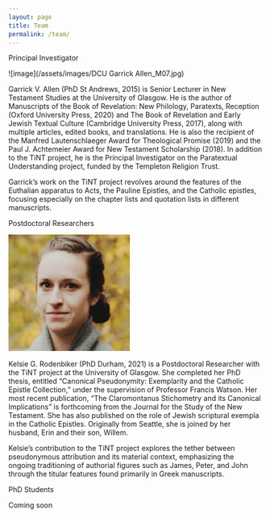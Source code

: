 ```yaml
---
layout: page
title: Team
permalink: /team/
---
```


Principal Investigator 

![image](/assets/images/DCU Garrick Allen_M07.jpg)

Garrick V. Allen (PhD St Andrews, 2015) is Senior Lecturer in New Testament Studies at the University of Glasgow. He is the author of Manuscripts of the Book of Revelation: New Philology, Paratexts, Reception (Oxford University Press, 2020) and The Book of Revelation and Early Jewish Textual Culture (Cambridge University Press, 2017), along with multiple articles, edited books, and translations. He is also the recipient of the Manfred Lautenschlaeger Award for Theological Promise (2019) and the Paul J. Achtemeier Award for New Testament Scholarship (2018). In addition to the TiNT project, he is the Principal Investigator on the Paratextual Understanding project, funded by the Templeton Religion Trust.

Garrick’s work on the TiNT project revolves around the features of the Euthalian apparatus to Acts, the Pauline Epistles, and the Catholic epistles, focusing especially on the chapter lists and quotation lists in different manuscripts. 

Postdoctoral Researchers

![image](/assets/images/kelsieprofilepic.png)

Kelsie G. Rodenbiker (PhD Durham, 2021) is a Postdoctoral Researcher with the TiNT project at the University of Glasgow. She completed her PhD thesis, entitled “Canonical Pseudonymity: Exemplarity and the Catholic Epistle Collection,” under the supervision of Professor Francis Watson. Her most recent publication, “The Claromontanus Stichometry and its Canonical Implications” is forthcoming from the Journal for the Study of the New Testament. She has also published on the role of Jewish scriptural exempla in the Catholic Epistles. Originally from Seattle, she is joined by her husband, Erin and their son, Willem.

Kelsie’s contribution to the TiNT project explores the tether between pseudonymous attribution and its material context, emphasizing the ongoing traditioning of authorial figures such as James, Peter, and John through the titular features found primarily in Greek manuscripts.

PhD Students

Coming soon

